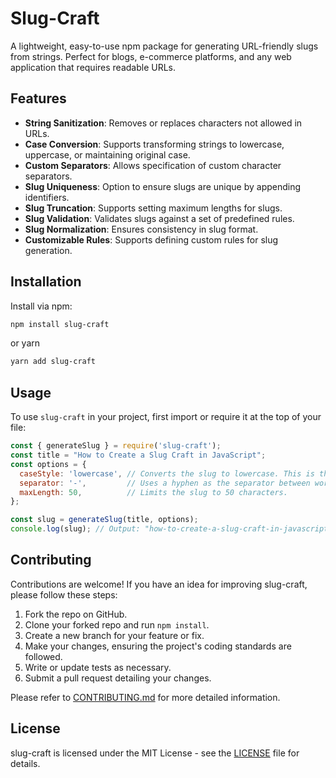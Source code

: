# Slug-Craft

A lightweight, easy-to-use npm package for generating URL-friendly slugs from strings. Perfect for blogs, e-commerce platforms, and any web application that requires readable URLs.

## Features

- **String Sanitization**: Removes or replaces characters not allowed in URLs.
- **Case Conversion**: Supports transforming strings to lowercase, uppercase, or maintaining original case.
- **Custom Separators**: Allows specification of custom character separators.
- **Slug Uniqueness**: Option to ensure slugs are unique by appending identifiers.
- **Slug Truncation**: Supports setting maximum lengths for slugs.
- **Slug Validation**: Validates slugs against a set of predefined rules.
- **Slug Normalization**: Ensures consistency in slug format.
- **Customizable Rules**: Supports defining custom rules for slug generation.

## Installation

Install via npm:

```bash
npm install slug-craft
```

or yarn
```bash
yarn add slug-craft
```

## Usage

To use `slug-craft` in your project, first import or require it at the top of your file:

```javascript
const { generateSlug } = require('slug-craft');
const title = "How to Create a Slug Craft in JavaScript";
const options = {
  caseStyle: 'lowercase', // Converts the slug to lowercase. This is the default behavior.
  separator: '-',         // Uses a hyphen as the separator between words in the slug.
  maxLength: 50,          // Limits the slug to 50 characters.
};

const slug = generateSlug(title, options);
console.log(slug); // Output: "how-to-create-a-slug-craft-in-javascript"
```

## Contributing

Contributions are welcome! If you have an idea for improving slug-craft, please follow these steps:

1. Fork the repo on GitHub.
2. Clone your forked repo and run `npm install`.
3. Create a new branch for your feature or fix.
4. Make your changes, ensuring the project's coding standards are followed.
5. Write or update tests as necessary.
6. Submit a pull request detailing your changes.

Please refer to [CONTRIBUTING.md](CONTRIBUTING.md) for more detailed information.

## License

slug-craft is licensed under the MIT License - see the [LICENSE](LICENSE.txt) file for details.
